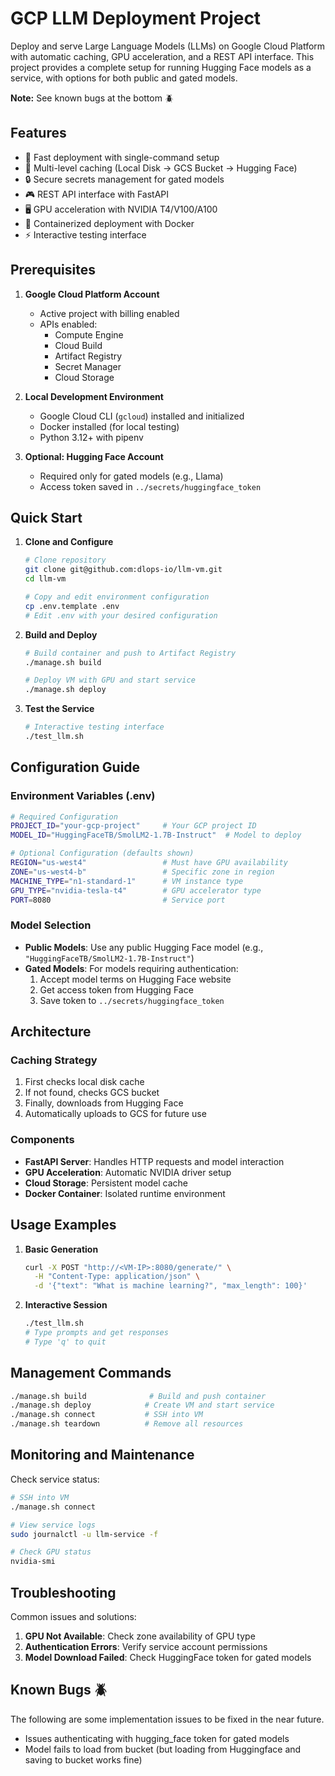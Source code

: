 # GCP LLM Deployment Project

Deploy and serve Large Language Models (LLMs) on Google Cloud Platform with automatic caching, GPU acceleration, and a REST API interface. This project provides a complete setup for running Hugging Face models as a service, with options for both public and gated models.

**Note:** See known bugs at the bottom 🪲

## Features
- 🚀 Fast deployment with single-command setup
- 💾 Multi-level caching (Local Disk → GCS Bucket → Hugging Face)
- 🔒 Secure secrets management for gated models
- 🎮 REST API interface with FastAPI
- 🖥️ GPU acceleration with NVIDIA T4/V100/A100
- 🐳 Containerized deployment with Docker
- ⚡ Interactive testing interface

## Prerequisites

1. **Google Cloud Platform Account**
   - Active project with billing enabled
   - APIs enabled:
     - Compute Engine
     - Cloud Build
     - Artifact Registry
     - Secret Manager
     - Cloud Storage

2. **Local Development Environment**
   - Google Cloud CLI (`gcloud`) installed and initialized
   - Docker installed (for local testing)
   - Python 3.12+ with pipenv

3. **Optional: Hugging Face Account**
   - Required only for gated models (e.g., Llama)
   - Access token saved in `../secrets/huggingface_token`

## Quick Start

1. **Clone and Configure**
   ```bash
   # Clone repository
   git clone git@github.com:dlops-io/llm-vm.git
   cd llm-vm

   # Copy and edit environment configuration
   cp .env.template .env
   # Edit .env with your desired configuration
   ```

2. **Build and Deploy**
   ```bash
   # Build container and push to Artifact Registry
   ./manage.sh build

   # Deploy VM with GPU and start service
   ./manage.sh deploy
   ```

3. **Test the Service**
   ```bash
   # Interactive testing interface
   ./test_llm.sh
   ```

## Configuration Guide

### Environment Variables (.env)
```bash
# Required Configuration
PROJECT_ID="your-gcp-project"     # Your GCP project ID
MODEL_ID="HuggingFaceTB/SmolLM2-1.7B-Instruct"  # Model to deploy

# Optional Configuration (defaults shown)
REGION="us-west4"                 # Must have GPU availability
ZONE="us-west4-b"                 # Specific zone in region
MACHINE_TYPE="n1-standard-1"      # VM instance type
GPU_TYPE="nvidia-tesla-t4"        # GPU accelerator type
PORT=8080                         # Service port
```

### Model Selection
- **Public Models**: Use any public Hugging Face model (e.g., `"HuggingFaceTB/SmolLM2-1.7B-Instruct"`)
- **Gated Models**: For models requiring authentication:
  1. Accept model terms on Hugging Face website
  2. Get access token from Hugging Face
  3. Save token to `../secrets/huggingface_token`

## Architecture

### Caching Strategy
1. First checks local disk cache
2. If not found, checks GCS bucket
3. Finally, downloads from Hugging Face
4. Automatically uploads to GCS for future use

### Components
- **FastAPI Server**: Handles HTTP requests and model interaction
- **GPU Acceleration**: Automatic NVIDIA driver setup
- **Cloud Storage**: Persistent model cache
- **Docker Container**: Isolated runtime environment

## Usage Examples

1. **Basic Generation**
   ```bash
   curl -X POST "http://<VM-IP>:8080/generate/" \
     -H "Content-Type: application/json" \
     -d '{"text": "What is machine learning?", "max_length": 100}'
   ```

2. **Interactive Session**
   ```bash
   ./test_llm.sh
   # Type prompts and get responses
   # Type 'q' to quit
   ```

## Management Commands

```bash
./manage.sh build              # Build and push container
./manage.sh deploy            # Create VM and start service
./manage.sh connect           # SSH into VM
./manage.sh teardown          # Remove all resources
```

## Monitoring and Maintenance

Check service status:
```bash
# SSH into VM
./manage.sh connect

# View service logs
sudo journalctl -u llm-service -f

# Check GPU status
nvidia-smi
```

## Troubleshooting

Common issues and solutions:
1. **GPU Not Available**: Check zone availability of GPU type
2. **Authentication Errors**: Verify service account permissions
3. **Model Download Failed**: Check HuggingFace token for gated models

## Known Bugs 🪲
The following are some implementation issues to be fixed in the near future.
- Issues authenticating with hugging_face token for gated models
- Model fails to load from bucket (but loading from Huggingface and saving to bucket works fine)
